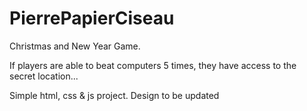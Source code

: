 # PierrePapierCiseau
Christmas and New Year Game.

If players are able to beat computers 5 times, they have access to the secret location...

Simple html, css & js project.
Design to be updated

